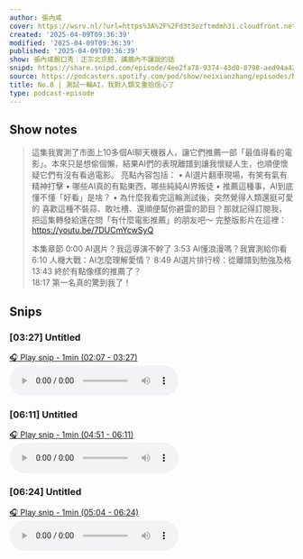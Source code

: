 ```yaml
---
author: 張內咸
cover: https://wsrv.nl/?url=https%3A%2F%2Fd3t3ozftmdmh3i.cloudfront.net%2Fstaging%2Fpodcast_uploaded_nologo%2F43086198%2F43086198-1744989503321-18f558ebac4fc.jpg&w=200&h=200
created: '2025-04-09T09:36:39'
modified: '2025-04-09T09:36:39'
published: '2025-04-09T09:36:39'
show: 張內咸脫口秀｜正宗北京腔，講牆內不讓說的話
snipd: https://share.snipd.com/episode/4ee2fa78-9374-43d0-8798-aed94a42292b
source: https://podcasters.spotify.com/pod/show/neixianzhang/episodes/No-8--AI-e3122uq
title: No.8 | 測試一輪AI，我對人類又重拾信心了
type: podcast-episode
---
```



## Show notes
> 這集我實測了市面上10多個AI聊天機器人，讓它們推薦一部「最值得看的電影」。本來只是想偷個懶，結果AI們的表現離譜到讓我懷疑人生，也順便懷疑它們有沒有看過電影。
> 亮點內容包括：
> •	AI選片翻車現場，有笑有氣有精神打擊
> •	哪些AI真的有點東西，哪些純純AI界叛徒
> •	推薦這種事，AI到底懂不懂「好看」是啥？
> •	為什麼我看完這輪測試後，突然覺得人類還挺可愛的
> 喜歡這種不裝蒜、敢吐槽、還順便幫你避雷的節目？那就記得訂閱我，把這集轉發給還在問「有什麼電影推薦」的朋友吧～
> 完整版影片在這裡：
> https://youtu.be/7DUCmYcwSyQ 
> 
> 本集章節 
> 0:00 AI選片？我這導演不幹了 
> 3:53 AI懂浪漫嗎？我實測給你看 
> 6:10 人機大戰：AI怎麼理解愛情？ 
> 8:49 AI選片排行榜：從離譜到勉強及格 
> 13:43 終於有點像樣的推薦了？  
> 18:17 第一名真的驚到我了！

## Snips
### [03:27] Untitled
[🎧 Play snip - 1min️ (02:07 - 03:27)](https://share.snipd.com/snip/fe0a8b04-bb3a-4d78-8cac-88812545f860)
<audio controls> <source src="https://anchor.fm/s/10168e898/podcast/play/100780442/https%3A%2F%2Fd3ctxlq1ktw2nl.cloudfront.net%2Fstaging%2F2025-3-3%2F397747499-44100-2-f927e604d6abb.m4a#t=02:07,03:27"> </audio>
### [06:11] Untitled
[🎧 Play snip - 1min️ (04:51 - 06:11)](https://share.snipd.com/snip/e7feb841-1d74-4e44-b37a-a3fb1c7d0093)
<audio controls> <source src="https://anchor.fm/s/10168e898/podcast/play/100780442/https%3A%2F%2Fd3ctxlq1ktw2nl.cloudfront.net%2Fstaging%2F2025-3-3%2F397747499-44100-2-f927e604d6abb.m4a#t=04:51,06:11"> </audio>
### [06:24] Untitled
[🎧 Play snip - 1min️ (05:04 - 06:24)](https://share.snipd.com/snip/91f5c41c-7861-4b80-a83f-591d5f4f6476)
<audio controls> <source src="https://anchor.fm/s/10168e898/podcast/play/100780442/https%3A%2F%2Fd3ctxlq1ktw2nl.cloudfront.net%2Fstaging%2F2025-3-3%2F397747499-44100-2-f927e604d6abb.m4a#t=05:04,06:24"> </audio>
